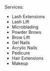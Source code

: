Services:

- Lash Extensions
- Lash Lift
- Microblading
- Powder Brows
- Brow Lift
- Gel Nails
- Acrylic Nails
- Pedicure
- Hair Extensions
- Makeup
